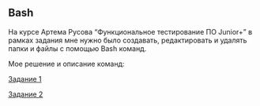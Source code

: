 Bash
---
На курсе Артема Русова “Функциональное тестирование ПО Junior+” в рамках задания мне нужно было создавать, редактировать и удалять папки и файлы с помощью Bash команд.

Мое решение и описание команд:
<br>

<a href="https://raw.githubusercontent.com/BogachevArtem/Bash/main/BASH%20task1.txt" rel="nofollow">Задание 1</a>

<a href="https://raw.githubusercontent.com/BogachevArtem/Bash/main/BASH%20task2.txt" rel="nofollow">Задание 2</a>